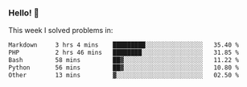 ### Hello! 👋

This week I solved problems in:

<!--START_SECTION:waka-->

```txt
Markdown     3 hrs 4 mins    █████████░░░░░░░░░░░░░░░░   35.40 %
PHP          2 hrs 46 mins   ████████░░░░░░░░░░░░░░░░░   31.85 %
Bash         58 mins         ██▓░░░░░░░░░░░░░░░░░░░░░░   11.22 %
Python       56 mins         ██▓░░░░░░░░░░░░░░░░░░░░░░   10.80 %
Other        13 mins         ▓░░░░░░░░░░░░░░░░░░░░░░░░   02.50 %
```

<!--END_SECTION:waka-->
